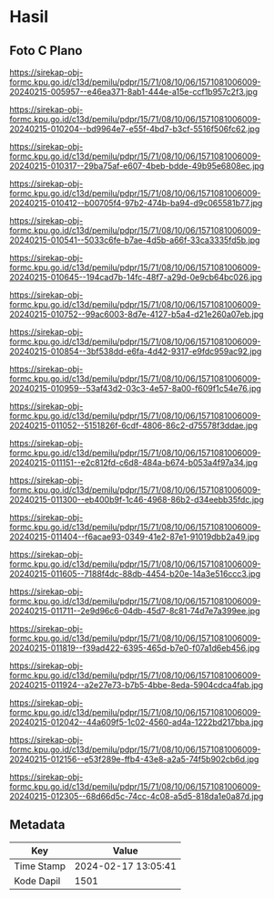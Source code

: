 # Hasil

## Foto C Plano

https://sirekap-obj-formc.kpu.go.id/c13d/pemilu/pdpr/15/71/08/10/06/1571081006009-20240215-005957--e46ea371-8ab1-444e-a15e-ccf1b957c2f3.jpg

https://sirekap-obj-formc.kpu.go.id/c13d/pemilu/pdpr/15/71/08/10/06/1571081006009-20240215-010204--bd9964e7-e55f-4bd7-b3cf-5516f506fc62.jpg

https://sirekap-obj-formc.kpu.go.id/c13d/pemilu/pdpr/15/71/08/10/06/1571081006009-20240215-010317--29ba75af-e607-4beb-bdde-49b95e6808ec.jpg

https://sirekap-obj-formc.kpu.go.id/c13d/pemilu/pdpr/15/71/08/10/06/1571081006009-20240215-010412--b00705f4-97b2-474b-ba94-d9c065581b77.jpg

https://sirekap-obj-formc.kpu.go.id/c13d/pemilu/pdpr/15/71/08/10/06/1571081006009-20240215-010541--5033c6fe-b7ae-4d5b-a66f-33ca3335fd5b.jpg

https://sirekap-obj-formc.kpu.go.id/c13d/pemilu/pdpr/15/71/08/10/06/1571081006009-20240215-010645--194cad7b-14fc-48f7-a29d-0e9cb64bc026.jpg

https://sirekap-obj-formc.kpu.go.id/c13d/pemilu/pdpr/15/71/08/10/06/1571081006009-20240215-010752--99ac6003-8d7e-4127-b5a4-d21e260a07eb.jpg

https://sirekap-obj-formc.kpu.go.id/c13d/pemilu/pdpr/15/71/08/10/06/1571081006009-20240215-010854--3bf538dd-e6fa-4d42-9317-e9fdc959ac92.jpg

https://sirekap-obj-formc.kpu.go.id/c13d/pemilu/pdpr/15/71/08/10/06/1571081006009-20240215-010959--53af43d2-03c3-4e57-8a00-f609f1c54e76.jpg

https://sirekap-obj-formc.kpu.go.id/c13d/pemilu/pdpr/15/71/08/10/06/1571081006009-20240215-011052--5151826f-6cdf-4806-86c2-d75578f3ddae.jpg

https://sirekap-obj-formc.kpu.go.id/c13d/pemilu/pdpr/15/71/08/10/06/1571081006009-20240215-011151--e2c812fd-c6d8-484a-b674-b053a4f97a34.jpg

https://sirekap-obj-formc.kpu.go.id/c13d/pemilu/pdpr/15/71/08/10/06/1571081006009-20240215-011300--eb400b9f-1c46-4968-86b2-d34eebb35fdc.jpg

https://sirekap-obj-formc.kpu.go.id/c13d/pemilu/pdpr/15/71/08/10/06/1571081006009-20240215-011404--f6acae93-0349-41e2-87e1-91019dbb2a49.jpg

https://sirekap-obj-formc.kpu.go.id/c13d/pemilu/pdpr/15/71/08/10/06/1571081006009-20240215-011605--7188f4dc-88db-4454-b20e-14a3e516ccc3.jpg

https://sirekap-obj-formc.kpu.go.id/c13d/pemilu/pdpr/15/71/08/10/06/1571081006009-20240215-011711--2e9d96c6-04db-45d7-8c81-74d7e7a399ee.jpg

https://sirekap-obj-formc.kpu.go.id/c13d/pemilu/pdpr/15/71/08/10/06/1571081006009-20240215-011819--f39ad422-6395-465d-b7e0-f07a1d6eb456.jpg

https://sirekap-obj-formc.kpu.go.id/c13d/pemilu/pdpr/15/71/08/10/06/1571081006009-20240215-011924--a2e27e73-b7b5-4bbe-8eda-5904cdca4fab.jpg

https://sirekap-obj-formc.kpu.go.id/c13d/pemilu/pdpr/15/71/08/10/06/1571081006009-20240215-012042--44a609f5-1c02-4560-ad4a-1222bd217bba.jpg

https://sirekap-obj-formc.kpu.go.id/c13d/pemilu/pdpr/15/71/08/10/06/1571081006009-20240215-012156--e53f289e-ffb4-43e8-a2a5-74f5b902cb6d.jpg

https://sirekap-obj-formc.kpu.go.id/c13d/pemilu/pdpr/15/71/08/10/06/1571081006009-20240215-012305--68d66d5c-74cc-4c08-a5d5-818da1e0a87d.jpg


## Metadata

| Key        | Value               |
| ---------- | ------------------- |
| Time Stamp | 2024-02-17 13:05:41 |
| Kode Dapil | 1501                |



